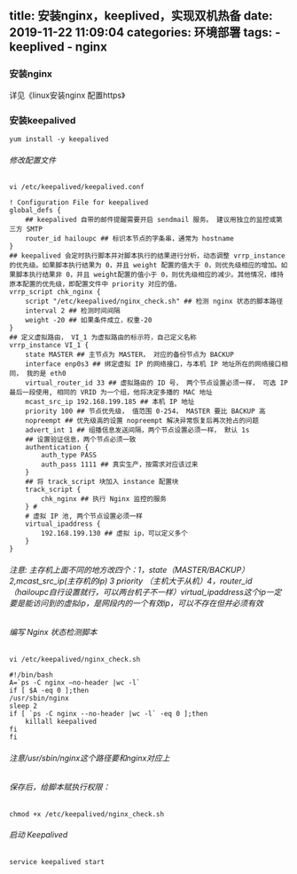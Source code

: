 title: 安装nginx，keeplived，实现双机热备
date: 2019-11-22 11:09:04
categories: 环境部署
tags: 
	- keeplived
	- nginx
---
### 安装nginx 
详见《linux安装nginx 配置https》
### 安装keepalived
```
yum install -y keepalived
```

<!-- more -->

###### 修改配置文件
```
vi /etc/keepalived/keepalived.conf
```
```
! Configuration File for keepalived
global_defs {
	## keepalived 自带的邮件提醒需要开启 sendmail 服务。 建议用独立的监控或第三方 SMTP
	router_id hailoupc ## 标识本节点的字条串，通常为 hostname
} 
## keepalived 会定时执行脚本并对脚本执行的结果进行分析，动态调整 vrrp_instance 的优先级。如果脚本执行结果为 0，并且 weight 配置的值大于 0，则优先级相应的增加。如果脚本执行结果非 0，并且 weight配置的值小于 0，则优先级相应的减少。其他情况，维持原本配置的优先级，即配置文件中 priority 对应的值。
vrrp_script chk_nginx {
	script "/etc/keepalived/nginx_check.sh" ## 检测 nginx 状态的脚本路径
	interval 2 ## 检测时间间隔
	weight -20 ## 如果条件成立，权重-20
}
## 定义虚拟路由， VI_1 为虚拟路由的标示符，自己定义名称
vrrp_instance VI_1 {
	state MASTER ## 主节点为 MASTER， 对应的备份节点为 BACKUP
	interface enp0s3 ## 绑定虚拟 IP 的网络接口，与本机 IP 地址所在的网络接口相同， 我的是 eth0
	virtual_router_id 33 ## 虚拟路由的 ID 号， 两个节点设置必须一样， 可选 IP 最后一段使用, 相同的 VRID 为一个组，他将决定多播的 MAC 地址
	mcast_src_ip 192.168.199.185 ## 本机 IP 地址
	priority 100 ## 节点优先级， 值范围 0-254， MASTER 要比 BACKUP 高
	nopreempt ## 优先级高的设置 nopreempt 解决异常恢复后再次抢占的问题
	advert_int 1 ## 组播信息发送间隔，两个节点设置必须一样， 默认 1s
	## 设置验证信息，两个节点必须一致
	authentication {
		auth_type PASS
		auth_pass 1111 ## 真实生产，按需求对应该过来
	}
	## 将 track_script 块加入 instance 配置块
	track_script {
		chk_nginx ## 执行 Nginx 监控的服务
	} #
	# 虚拟 IP 池, 两个节点设置必须一样
	virtual_ipaddress {
		192.168.199.130 ## 虚拟 ip，可以定义多个
	}
}
```
###### 注意: 主存机上面不同的地方改四个：1，state（MASTER/BACKUP） 2,mcast_src_ip(主存机的ip) 3 priority （主机大于从机）4，router_id （hailoupc自行设置就行，可以两台机子不一样）virtual_ipaddress这个ip一定要是能访问到的虚拟ip，是网段内的一个有效ip，可以不存在但并必须有效
######  编写 Nginx 状态检测脚本
```
vi /etc/keepalived/nginx_check.sh
```
```
#!/bin/bash
A=`ps -C nginx –no-header |wc -l`
if [ $A -eq 0 ];then
/usr/sbin/nginx
sleep 2
if [ `ps -C nginx --no-header |wc -l` -eq 0 ];then
	killall keepalived
fi
fi
```
###### 注意/usr/sbin/nginx这个路径要和nginx对应上
###### 保存后，给脚本赋执行权限：
```
chmod +x /etc/keepalived/nginx_check.sh
```
###### 启动 Keepalived
```
service keepalived start
```
